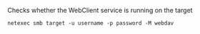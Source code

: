 Checks whether the WebClient service is running on the target
```
netexec smb target -u username -p password -M webdav
```